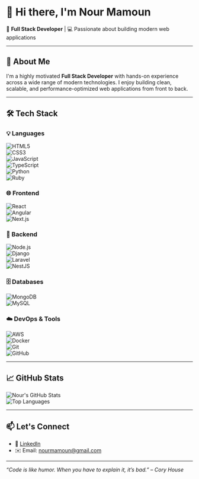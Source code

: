 # 👋 Hi there, I'm Nour Mamoun

🎯 **Full Stack Developer** | 💻 Passionate about building modern web applications  

---

## 🧠 About Me

I'm a highly motivated **Full Stack Developer** with hands-on experience across a wide range of modern technologies. I enjoy building clean, scalable, and performance-optimized web applications from front to back.

---

## 🛠️ Tech Stack

### 💡 Languages  
![HTML5](https://img.shields.io/badge/-HTML5-E34F26?logo=html5&logoColor=white&style=flat)  
![CSS3](https://img.shields.io/badge/-CSS3-1572B6?logo=css3&logoColor=white&style=flat)  
![JavaScript](https://img.shields.io/badge/-JavaScript-F7DF1E?logo=javascript&logoColor=black&style=flat)  
![TypeScript](https://img.shields.io/badge/-TypeScript-3178C6?logo=typescript&logoColor=white&style=flat)  
![Python](https://img.shields.io/badge/-Python-3776AB?logo=python&logoColor=white&style=flat)  
![Ruby](https://img.shields.io/badge/-Ruby-CC342D?logo=ruby&logoColor=white&style=flat)

### 🌐 Frontend  
![React](https://img.shields.io/badge/-React-61DAFB?logo=react&logoColor=black&style=flat)  
![Angular](https://img.shields.io/badge/-Angular-DD0031?logo=angular&logoColor=white&style=flat)  
![Next.js](https://img.shields.io/badge/-Next.js-000000?logo=nextdotjs&logoColor=white&style=flat)

### 🔧 Backend  
![Node.js](https://img.shields.io/badge/-Node.js-339933?logo=node.js&logoColor=white&style=flat)  
![Django](https://img.shields.io/badge/-Django-092E20?logo=django&logoColor=white&style=flat)  
![Laravel](https://img.shields.io/badge/-Laravel-FF2D20?logo=laravel&logoColor=white&style=flat)  
![NestJS](https://img.shields.io/badge/-NestJS-E0234E?logo=nestjs&logoColor=white&style=flat)

### 🗄️ Databases  
![MongoDB](https://img.shields.io/badge/-MongoDB-47A248?logo=mongodb&logoColor=white&style=flat)  
![MySQL](https://img.shields.io/badge/-MySQL-4479A1?logo=mysql&logoColor=white&style=flat)

### ☁️ DevOps & Tools  
![AWS](https://img.shields.io/badge/-AWS-232F3E?logo=amazonaws&logoColor=white&style=flat)  
![Docker](https://img.shields.io/badge/-Docker-2496ED?logo=docker&logoColor=white&style=flat)  
![Git](https://img.shields.io/badge/-Git-F05032?logo=git&logoColor=white&style=flat)  
![GitHub](https://img.shields.io/badge/-GitHub-181717?logo=github&logoColor=white&style=flat)

---

## 📈 GitHub Stats

![Nour's GitHub Stats](https://github-readme-stats.vercel.app/api?username=nourmamoun&show_icons=true&theme=radical)  
![Top Languages](https://github-readme-stats.vercel.app/api/top-langs/?username=nourmamoun&layout=compact&theme=radical)

---

## 📫 Let's Connect

- 💼 [LinkedIn](https://www.linkedin.com/in/nourmamoun)  
- ✉️ Email: nourmamoun@gmail.com

---

_“Code is like humor. When you have to explain it, it’s bad.” – Cory House_
